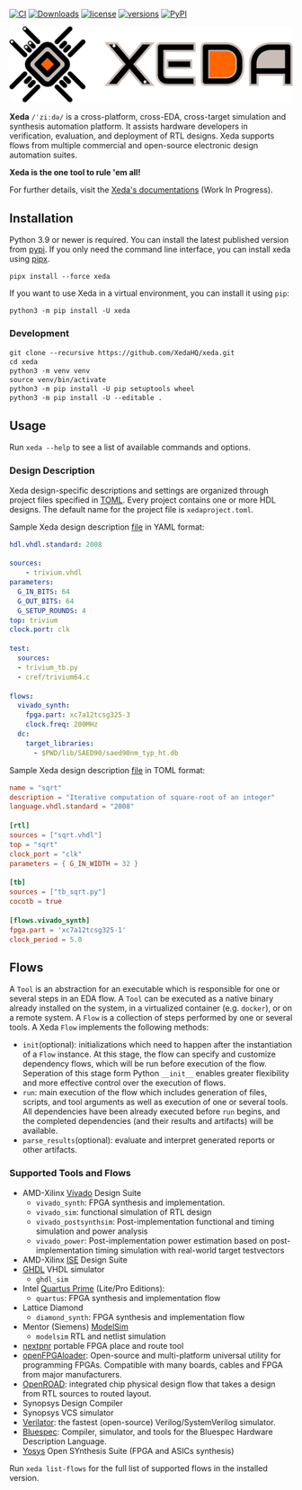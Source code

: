 [![CI](https://github.com/XedaHQ/xeda/workflows/CI/badge.svg)](https://github.com/XedaHQ/xeda/actions?query=workflow%3ACI) [![Downloads](https://static.pepy.tech/personalized-badge/xeda?period=total&units=none&left_color=black&right_color=orange&left_text=Downloads)](https://pepy.tech/project/xeda) [![license](https://img.shields.io/github/license/XedaHQ/xeda)](https://github.com/XedaHQ/xeda/blob/master/LICENSE.txt) [![versions](https://img.shields.io/pypi/pyversions/xeda)](https://pypi.org/project/xeda) [![PyPI](https://img.shields.io/pypi/v/xeda)](https://pypi.org/project/xeda/)

[![Xeda Logo](https://raw.githubusercontent.com/XedaHQ/xeda/main/xeda.png?raw=true)](https://github.com/XedaHQ/xeda)

**Xeda** `/ˈziːdə/` is a cross-platform, cross-EDA, cross-target simulation and synthesis automation platform.
It assists hardware developers in verification, evaluation, and deployment of RTL designs. Xeda supports flows from multiple commercial and open-source electronic design automation suites.

**Xeda is the one tool to rule 'em all!**

For further details, visit the [Xeda's documentations](http://xeda.rtfd.io/) (Work In Progress).

## Installation

Python 3.9 or newer is required. You can install the latest published version from [pypi](https://pypi.org/project/xeda). If you only need the command line interface, you can install xeda using [pipx](https://pipx.pypa.io/stable/).

```
pipx install --force xeda
```

If you want to use Xeda in a virtual environment, you can install it using `pip`:
```
python3 -m pip install -U xeda
```

### Development

```
git clone --recursive https://github.com/XedaHQ/xeda.git
cd xeda
python3 -m venv venv
source venv/bin/activate
python3 -m pip install -U pip setuptools wheel
python3 -m pip install -U --editable .
```

## Usage

Run `xeda --help` to see a list of available commands and options.

### Design Description

Xeda design-specific descriptions and settings are organized through project files specified in [TOML](https://toml.io/). Every project contains one or more HDL designs. The default name for the project file is `xedaproject.toml`.

Sample Xeda design description [file](./examples/vhdl/Trivium/trivium.xeda.yaml) in YAML format:

```yaml
hdl.vhdl.standard: 2008

sources:
    - trivium.vhdl
parameters:
  G_IN_BITS: 64
  G_OUT_BITS: 64
  G_SETUP_ROUNDS: 4
top: trivium
clock.port: clk

test:
  sources:
  - trivium_tb.py
  - cref/trivium64.c

flows:
  vivado_synth:
    fpga.part: xc7a12tcsg325-3
    clock.freq: 200MHz
  dc:
    target_libraries:
      - $PWD/lib/SAED90/saed90nm_typ_ht.db
```

Sample Xeda design description [file](./examples/vhdl/sqrt/sqrt.toml) in TOML format:

```toml
name = "sqrt"
description = "Iterative computation of square-root of an integer"
language.vhdl.standard = "2008"

[rtl]
sources = ["sqrt.vhdl"]
top = "sqrt"
clock_port = "clk"
parameters = { G_IN_WIDTH = 32 }

[tb]
sources = ["tb_sqrt.py"]
cocotb = true

[flows.vivado_synth]
fpga.part = 'xc7a12tcsg325-1'
clock_period = 5.0
```

## Flows

A `Tool` is an abstraction for an executable which is responsible for one or several steps in an EDA flow. A `Tool` can be executed as a native binary already installed on the system, in a virtualized container (e.g. `docker`), or on a remote system.
A `Flow` is a collection of steps performed by one or several tools. A Xeda `Flow` implements the following methods:

- `init`(optional): initializations which need to happen after  the instantiation of a `Flow` instance. At this stage, the flow can specify and customize dependency flows, which will be run before execution of the flow. Seperation of this stage form Python `__init__` enables greater flexibility and more effective control over the execution of flows.
- `run`: main execution of the flow which includes generation of files, scripts, and tool arguments as well as execution of one or several tools. All dependencies have been already executed before `run` begins, and the completed dependencies (and their results and artifacts) will be available.
- `parse_results`(optional): evaluate and interpret generated reports or other artifacts.

### Supported Tools and Flows

- AMD-Xilinx [Vivado](https://www.xilinx.com/products/design-tools/vivado/vivado-ml.html) Design Suite
  - `vivado_synth`: FPGA synthesis and implementation.
  - `vivado_sim`: functional simulation of RTL design
  - `vivado_postsynthsim`: Post-implementation functional and timing simulation and power analysis
  - `vivado_power`: Post-implementation power estimation based on post-implementation timing simulation with real-world target testvectors
- AMD-Xilinx [ISE](https://www.xilinx.com/products/design-tools/ise-design-suite.html) Design Suite
- [GHDL](https://github.com/ghdl/ghdl) VHDL simulator
  - `ghdl_sim`
- Intel [Quartus Prime](https://www.intel.com/content/www/us/en/software/programmable/quartus-prime/overview.html) (Lite/Pro Editions):
  - `quartus`: FPGA synthesis and implementation flow
- Lattice Diamond
  - `diamond_synth`: FPGA synthesis and implementation flow
- Mentor (Siemens) [ModelSim](https://eda.sw.siemens.com/en-US/ic/modelsim/)
  - `modelsim` RTL and netlist simulation
- [nextpnr](https://github.com/YosysHQ/nextpnr) portable FPGA place and route tool
- [openFPGAloader](https://github.com/trabucayre/openFPGALoader): Open-source and multi-platform universal utility for programming FPGAs. Compatible with many boards, cables and FPGA from major manufacturers.
- [OpenROAD](https://github.com/The-OpenROAD-Project/OpenROAD/): integrated chip physical design flow that takes a design from RTL sources to routed layout.
- Synopsys Design Compiler
- Synopsys VCS simulator
- [Verilator](https://github.com/verilator/verilator): the fastest (open-source) Verilog/SystemVerilog simulator.
- [Bluespec](https://github.com/B-Lang-org/bsc): Compiler, simulator, and tools for the Bluespec Hardware Description Language.
- [Yosys](https://github.com/YosysHQ/yosys) Open SYnthesis Suite (FPGA and ASICs synthesis)

Run `xeda list-flows` for the full list of supported flows in the installed version.
